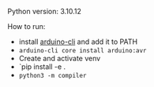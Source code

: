 Python version: 3.10.12

How to run:
- install [arduino-cli](https://arduino.github.io/arduino-cli/dev/installation/) and add it to PATH
- `arduino-cli core install arduino:avr`
- Create and activate venv
- `pip install -e .
- `python3 -m compiler`
